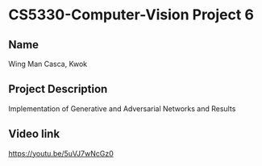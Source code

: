 # CS5330-Computer-Vision Project 6

Name
-----------
Wing Man Casca, Kwok

Project Description
----------------
Implementation of Generative and Adversarial Networks and Results

Video link
------------------------------
https://youtu.be/5uVJ7wNcGz0
